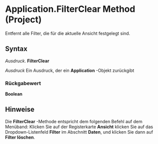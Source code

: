 
# Application.FilterClear Method (Project)

Entfernt alle Filter, die für die aktuelle Ansicht festgelegt sind.


## Syntax

 _Ausdruck_. **FilterClear**

 _Ausdruck_ Ein Ausdruck, der ein **Application** -Objekt zurückgibt


### Rückgabewert

 **Boolean**


## Hinweise

Die  **FilterClear** -Methode entspricht dem folgenden Befehl auf dem Menüband: Klicken Sie auf der Registerkarte **Ansicht** klicken Sie auf das Dropdown-Listenfeld **Filter** im Abschnitt **Daten**, und klicken Sie dann auf  **Filter löschen**.


